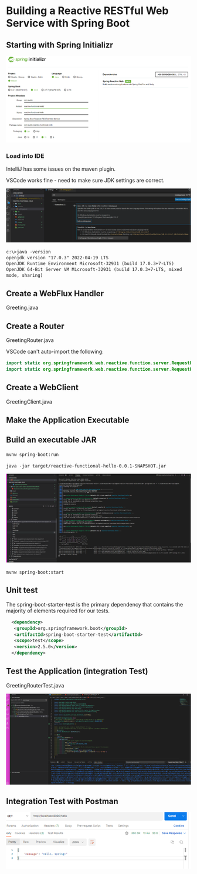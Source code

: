 # Building a Reactive RESTful Web Service with Spring Boot

## Starting with Spring Initializr

![Alt text](image/README/SpringInitializr.png)

### Load into IDE

IntelliJ has some issues on the maven plugin.

VSCode works fine - need to make sure JDK settings are correct.

![Alt text](image/README/vscode_settings_jdk.png)

```dos
c:\>java -version
openjdk version "17.0.3" 2022-04-19 LTS
OpenJDK Runtime Environment Microsoft-32931 (build 17.0.3+7-LTS)
OpenJDK 64-Bit Server VM Microsoft-32931 (build 17.0.3+7-LTS, mixed mode, sharing)
```

## Create a WebFlux Handler

Greeting.java

## Create a Router

GreetingRouter.java

VSCode can't auto-import the following:

```java
import static org.springframework.web.reactive.function.server.RequestPredicates.GET;
import static org.springframework.web.reactive.function.server.RequestPredicates.accept;
```

## Create a WebClient

GreetingClient.java

## Make the Application Executable

## Build an executable JAR

`mvnw spring-boot:run`

`java -jar target/reactive-functional-hello-0.0.1-SNAPSHOT.jar`

![Alt text](image/README/maven_sprintboot_run.png)

`mvnw spring-boot:start`

## Unit test

The spring-boot-starter-test is the primary dependency that contains the majority of elements required for our tests.

```xml
  <dependency>
   <groupId>org.springframework.boot</groupId>
   <artifactId>spring-boot-starter-test</artifactId>
   <scope>test</scope>
   <version>2.5.0</version>
  </dependency>
```

## Test the Application (integration Test)

GreetingRouterTest.java

![1670685158957](image/README/1670685158957.png)

## Integration Test with Postman

![1670681282196](image/README/1670681282196.png)
